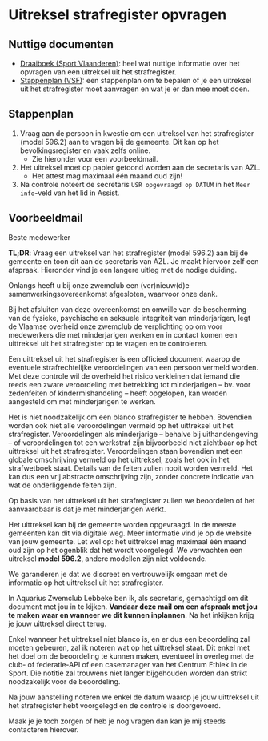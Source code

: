 # Uitreksel strafregister opvragen

## Nuttige documenten

- [Draaiboek (Sport Vlaanderen)](/bible/usr/Draaiboek%20USR.pdf ':ignore'): heel wat nuttige informatie over het opvragen van een uitreksel uit het strafregister.
- [Stappenplan (VSF)](/bible/usr/Stappenplan%20USR.pdf ':ignore'): een stappenplan om te bepalen of je een uitreksel uit het strafregister moet aanvragen en wat je er dan mee moet doen.

## Stappenplan

1. Vraag aan de persoon in kwestie om een uitreksel van het strafregister (model 596.2) aan te vragen bij de gemeente. Dit kan op het bevolkingsregister en vaak zelfs online.
   - Zie hieronder voor een voorbeeldmail.
2. Het uitreksel moet op papier getoond worden aan de secretaris van AZL.
   - Het attest mag maximaal één maand oud zijn!
3. Na controle noteert de secretaris `USR opgevraagd op DATUM` in het `Meer info`-veld van het lid in Assist.

## Voorbeeldmail

Beste medewerker

**TL;DR**: Vraag een uitreksel van het strafregister (model 596.2) aan bij de gemeente en toon dit aan de secretaris van AZL. Je maakt hiervoor zelf een afspraak. Hieronder vind je een langere uitleg met de nodige duiding.

Onlangs heeft u bij onze zwemclub een (ver)nieuw(d)e samenwerkingsovereenkomst afgesloten, waarvoor onze dank.

Bij het afsluiten van deze overeenkomst en omwille van de bescherming van de fysieke, psychische en seksuele integriteit van minderjarigen, legt de Vlaamse overheid onze zwemclub de verplichting op om voor medewerkers die met minderjarigen werken en in contact komen een uittreksel uit het strafregister op te vragen en te controleren.

Een uittreksel uit het strafregister is een officieel document waarop de eventuele strafrechtelijke veroordelingen van een persoon vermeld worden. Met deze controle wil de overheid het risico verkleinen dat iemand die reeds een zware veroordeling met betrekking tot minderjarigen – bv. voor zedenfeiten of kindermishandeling – heeft opgelopen, kan worden aangesteld om met minderjarigen te werken.

Het is niet noodzakelijk om een blanco strafregister te hebben. Bovendien worden ook niet alle veroordelingen vermeld op het uittreksel uit het strafregister. Veroordelingen als minderjarige – behalve bij uithandengeving – of veroordelingen tot een werkstraf zijn bijvoorbeeld niet zichtbaar op het uittreksel uit het strafregister. Veroordelingen staan bovendien met een globale omschrijving vermeld op het uittreksel, zoals het ook in het strafwetboek staat. Details van de feiten zullen nooit worden vermeld. Het kan dus een vrij abstracte omschrijving zijn, zonder concrete indicatie van wat de onderliggende feiten zijn.

Op basis van het uittreksel uit het strafregister zullen we beoordelen of het aanvaardbaar is dat je met minderjarigen werkt.

Het uittreksel kan bij de gemeente worden opgevraagd. In de meeste gemeenten kan dit via digitale weg.
Meer informatie vind je op de website van jouw gemeente. Let wel op: het uittreksel mag maximaal één maand oud zijn op het ogenblik dat het wordt voorgelegd. We verwachten een uitreksel **model 596.2**, andere modellen zijn niet voldoende.

We garanderen je dat we discreet en vertrouwelijk omgaan met de informatie op het uittreksel uit het strafregister.

In Aquarius Zwemclub Lebbeke ben ik, als secretaris, gemachtigd om dit document met jou in te kijken. **Vandaar deze mail om een afspraak met jou te maken waar en wanneer we dit kunnen inplannen**. Na het inkijken krijg je jouw uittreksel direct terug.

Enkel wanneer het uittreksel niet blanco is, en er dus een beoordeling zal moeten gebeuren, zal ik noteren wat op het uittreksel staat. Dit enkel met het doel om de beoordeling te kunnen maken, eventueel in overleg met de club- of federatie-API of een casemanager van het Centrum Ethiek in de Sport. Die notitie zal trouwens niet langer bijgehouden worden dan strikt noodzakelijk voor de beoordeling.

Na jouw aanstelling noteren we enkel de datum waarop je jouw uittreksel uit het strafregister hebt voorgelegd en de controle is doorgevoerd.

Maak je je toch zorgen of heb je nog vragen dan kan je mij steeds contacteren hierover.
